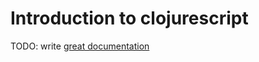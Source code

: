 # Introduction to clojurescript

TODO: write [great documentation](http://jacobian.org/writing/what-to-write/)
